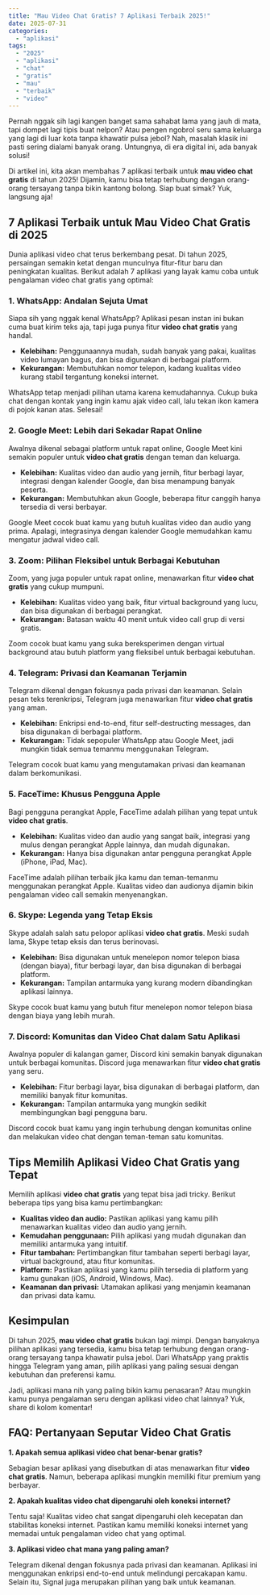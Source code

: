 ```yaml
---
title: "Mau Video Chat Gratis? 7 Aplikasi Terbaik 2025!"
date: 2025-07-31
categories: 
  - "aplikasi"
tags: 
  - "2025"
  - "aplikasi"
  - "chat"
  - "gratis"
  - "mau"
  - "terbaik"
  - "video"
---
```


Pernah nggak sih lagi kangen banget sama sahabat lama yang jauh di mata, tapi dompet lagi tipis buat nelpon? Atau pengen ngobrol seru sama keluarga yang lagi di luar kota tanpa khawatir pulsa jebol? Nah, masalah klasik ini pasti sering dialami banyak orang. Untungnya, di era digital ini, ada banyak solusi!

Di artikel ini, kita akan membahas 7 aplikasi terbaik untuk **mau video chat gratis** di tahun 2025! Dijamin, kamu bisa tetap terhubung dengan orang-orang tersayang tanpa bikin kantong bolong. Siap buat simak? Yuk, langsung aja!

## 7 Aplikasi Terbaik untuk Mau Video Chat Gratis di 2025

Dunia aplikasi video chat terus berkembang pesat. Di tahun 2025, persaingan semakin ketat dengan munculnya fitur-fitur baru dan peningkatan kualitas. Berikut adalah 7 aplikasi yang layak kamu coba untuk pengalaman video chat gratis yang optimal:

### 1\. WhatsApp: Andalan Sejuta Umat

Siapa sih yang nggak kenal WhatsApp? Aplikasi pesan instan ini bukan cuma buat kirim teks aja, tapi juga punya fitur **video chat gratis** yang handal.

- **Kelebihan:** Penggunaannya mudah, sudah banyak yang pakai, kualitas video lumayan bagus, dan bisa digunakan di berbagai platform.
- **Kekurangan:** Membutuhkan nomor telepon, kadang kualitas video kurang stabil tergantung koneksi internet.

WhatsApp tetap menjadi pilihan utama karena kemudahannya. Cukup buka chat dengan kontak yang ingin kamu ajak video call, lalu tekan ikon kamera di pojok kanan atas. Selesai!

### 2\. Google Meet: Lebih dari Sekadar Rapat Online

Awalnya dikenal sebagai platform untuk rapat online, Google Meet kini semakin populer untuk **video chat gratis** dengan teman dan keluarga.

- **Kelebihan:** Kualitas video dan audio yang jernih, fitur berbagi layar, integrasi dengan kalender Google, dan bisa menampung banyak peserta.
- **Kekurangan:** Membutuhkan akun Google, beberapa fitur canggih hanya tersedia di versi berbayar.

Google Meet cocok buat kamu yang butuh kualitas video dan audio yang prima. Apalagi, integrasinya dengan kalender Google memudahkan kamu mengatur jadwal video call.

### 3\. Zoom: Pilihan Fleksibel untuk Berbagai Kebutuhan

Zoom, yang juga populer untuk rapat online, menawarkan fitur **video chat gratis** yang cukup mumpuni.

- **Kelebihan:** Kualitas video yang baik, fitur virtual background yang lucu, dan bisa digunakan di berbagai perangkat.
- **Kekurangan:** Batasan waktu 40 menit untuk video call grup di versi gratis.

Zoom cocok buat kamu yang suka bereksperimen dengan virtual background atau butuh platform yang fleksibel untuk berbagai kebutuhan.

### 4\. Telegram: Privasi dan Keamanan Terjamin

Telegram dikenal dengan fokusnya pada privasi dan keamanan. Selain pesan teks terenkripsi, Telegram juga menawarkan fitur **video chat gratis** yang aman.

- **Kelebihan:** Enkripsi end-to-end, fitur self-destructing messages, dan bisa digunakan di berbagai platform.
- **Kekurangan:** Tidak sepopuler WhatsApp atau Google Meet, jadi mungkin tidak semua temanmu menggunakan Telegram.

Telegram cocok buat kamu yang mengutamakan privasi dan keamanan dalam berkomunikasi.

### 5\. FaceTime: Khusus Pengguna Apple

Bagi pengguna perangkat Apple, FaceTime adalah pilihan yang tepat untuk **video chat gratis**.

- **Kelebihan:** Kualitas video dan audio yang sangat baik, integrasi yang mulus dengan perangkat Apple lainnya, dan mudah digunakan.
- **Kekurangan:** Hanya bisa digunakan antar pengguna perangkat Apple (iPhone, iPad, Mac).

FaceTime adalah pilihan terbaik jika kamu dan teman-temanmu menggunakan perangkat Apple. Kualitas video dan audionya dijamin bikin pengalaman video call semakin menyenangkan.

### 6\. Skype: Legenda yang Tetap Eksis

Skype adalah salah satu pelopor aplikasi **video chat gratis**. Meski sudah lama, Skype tetap eksis dan terus berinovasi.

- **Kelebihan:** Bisa digunakan untuk menelepon nomor telepon biasa (dengan biaya), fitur berbagi layar, dan bisa digunakan di berbagai platform.
- **Kekurangan:** Tampilan antarmuka yang kurang modern dibandingkan aplikasi lainnya.

Skype cocok buat kamu yang butuh fitur menelepon nomor telepon biasa dengan biaya yang lebih murah.

### 7\. Discord: Komunitas dan Video Chat dalam Satu Aplikasi

Awalnya populer di kalangan gamer, Discord kini semakin banyak digunakan untuk berbagai komunitas. Discord juga menawarkan fitur **video chat gratis** yang seru.

- **Kelebihan:** Fitur berbagi layar, bisa digunakan di berbagai platform, dan memiliki banyak fitur komunitas.
- **Kekurangan:** Tampilan antarmuka yang mungkin sedikit membingungkan bagi pengguna baru.

Discord cocok buat kamu yang ingin terhubung dengan komunitas online dan melakukan video chat dengan teman-teman satu komunitas.

## Tips Memilih Aplikasi Video Chat Gratis yang Tepat

Memilih aplikasi **video chat gratis** yang tepat bisa jadi tricky. Berikut beberapa tips yang bisa kamu pertimbangkan:

- **Kualitas video dan audio:** Pastikan aplikasi yang kamu pilih menawarkan kualitas video dan audio yang jernih.
- **Kemudahan penggunaan:** Pilih aplikasi yang mudah digunakan dan memiliki antarmuka yang intuitif.
- **Fitur tambahan:** Pertimbangkan fitur tambahan seperti berbagi layar, virtual background, atau fitur komunitas.
- **Platform:** Pastikan aplikasi yang kamu pilih tersedia di platform yang kamu gunakan (iOS, Android, Windows, Mac).
- **Keamanan dan privasi:** Utamakan aplikasi yang menjamin keamanan dan privasi data kamu.

## Kesimpulan

Di tahun 2025, **mau video chat gratis** bukan lagi mimpi. Dengan banyaknya pilihan aplikasi yang tersedia, kamu bisa tetap terhubung dengan orang-orang tersayang tanpa khawatir pulsa jebol. Dari WhatsApp yang praktis hingga Telegram yang aman, pilih aplikasi yang paling sesuai dengan kebutuhan dan preferensi kamu.

Jadi, aplikasi mana nih yang paling bikin kamu penasaran? Atau mungkin kamu punya pengalaman seru dengan aplikasi video chat lainnya? Yuk, share di kolom komentar!

## FAQ: Pertanyaan Seputar Video Chat Gratis

**1\. Apakah semua aplikasi video chat benar-benar gratis?**

Sebagian besar aplikasi yang disebutkan di atas menawarkan fitur **video chat gratis**. Namun, beberapa aplikasi mungkin memiliki fitur premium yang berbayar.

**2\. Apakah kualitas video chat dipengaruhi oleh koneksi internet?**

Tentu saja! Kualitas video chat sangat dipengaruhi oleh kecepatan dan stabilitas koneksi internet. Pastikan kamu memiliki koneksi internet yang memadai untuk pengalaman video chat yang optimal.

**3\. Aplikasi video chat mana yang paling aman?**

Telegram dikenal dengan fokusnya pada privasi dan keamanan. Aplikasi ini menggunakan enkripsi end-to-end untuk melindungi percakapan kamu. Selain itu, Signal juga merupakan pilihan yang baik untuk keamanan.
